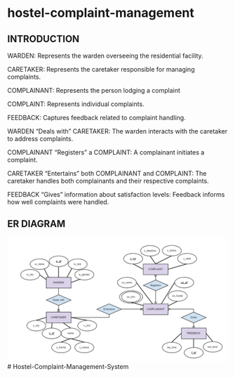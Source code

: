 # hostel-complaint-management
## INTRODUCTION 
WARDEN: Represents the warden overseeing the residential facility. 

CARETAKER: Represents the caretaker responsible for managing complaints. 

COMPLAINANT: Represents the person lodging a complaint

COMPLAINT: Represents individual complaints. 

FEEDBACK: Captures feedback related to complaint handling.

WARDEN “Deals with” CARETAKER: The warden interacts with the caretaker to address complaints.

COMPLAINANT “Registers” a COMPLAINT: A complainant initiates a complaint.

CARETAKER “Entertains” both COMPLAINANT and COMPLAINT: The caretaker handles both complainants and their respective complaints.

FEEDBACK “Gives” information about satisfaction levels: Feedback informs how well complaints were handled.
## ER DIAGRAM
![ER Diagram](er-diagram.jpg)
#   H o s t e l - C o m p l a i n t - M a n a g e m e n t - S y s t e m 
 
 